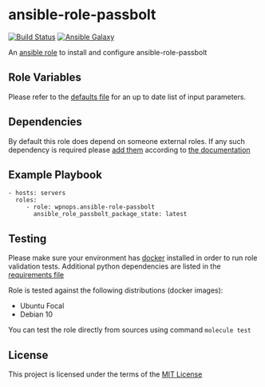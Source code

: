 # ansible-role-passbolt

[![Build Status](https://github.com/wpnops/ansible-role-passbolt/workflows/CI/badge.svg)](https://github.com/wpnops/ansible-role-passbolt/actions)
[![Ansible Galaxy](http://img.shields.io/badge/ansible--galaxy-wpnops.passbolt.vim-blue.svg)](https://galaxy.ansible.com/wpnops/passbolt/)

An [ansible role](https://galaxy.ansible.com/wpnops/passbolt) to install and configure ansible-role-passbolt

## Role Variables

Please refer to the [defaults file](/defaults/main.yml) for an up to date list of input parameters.

## Dependencies

By default this role does depend on someone external roles. If any such dependency is required please [add them](/meta/main.yml) according to [the documentation](http://docs.ansible.com/ansible/playbooks_roles.html#role-dependencies)

## Example Playbook

```
- hosts: servers
  roles:
     - role: wpnops.ansible-role-passbolt
       ansible_role_passbolt_package_state: latest
```

## Testing

Please make sure your environment has [docker](https://www.docker.com) installed in order to run role validation tests. Additional python dependencies are listed in the [requirements file](https://github.com/nephelaiio/ansible-role-requirements/blob/master/requirements.txt)

Role is tested against the following distributions (docker images):

  * Ubuntu Focal
  * Debian 10

You can test the role directly from sources using command ` molecule test `

## License

This project is licensed under the terms of the [MIT License](/LICENSE)
